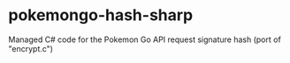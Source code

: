 # pokemongo-hash-sharp
Managed C# code for the Pokemon Go API request signature hash (port of "encrypt.c")
